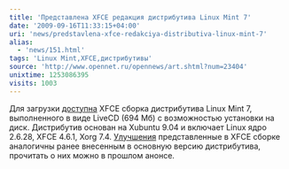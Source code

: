 ```yaml
---
title: 'Представлена XFCE редакция дистрибутива Linux Mint 7'
date: '2009-09-16T11:33:15+04:00'
uri: 'news/predstavlena-xfce-redakciya-distributiva-linux-mint-7'
alias: 
  - 'news/151.html'
tags: 'Linux Mint,XFCE,дистрибутивы'
source: 'http://www.opennet.ru/opennews/art.shtml?num=23404'
unixtime: 1253086395
visits: 1003
---
```

Для загрузки [доступна](http://www.linuxmint.com/blog/?p=1026) XFCE сборка дистрибутива Linux Mint 7, выполненного в виде LiveCD (694 Мб) с возможностью установки на диск. Дистрибутив основан на Xubuntu 9.04 и включает Linux ядро 2.6.28, XFCE 4.6.1, Xorg 7.4.  [Улучшения](http://www.linuxmint.com/rel_gloria_xfce_whatsnew.php) представленные в XFCE сборке аналогичны ранее внесенным в основную версию дистрибутива, прочитать о них можно в прошлом анонсе.
